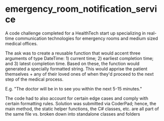 # emergency_room_notification_service

A code challenge completed for a HealthTech start up specializing in real-time communication technologies for emergency rooms and medium sized medical offices. 

The ask was to create a reusable function that would accent three arguments of type DateTime: 1) current time; 2) earliest completion time; and 3) latest completion time. Based on these, the function would generated a specially formatted string. This would apprise the patient themselves + any of their loved ones of when they'd proceed to the next step of the medical process.

E.g. "The doctor will be in to see you within the next 5-15 minutes."

The code had to also account for certain edge cases and comply with certain formatting rules. Solution was submitted via CoderPad; hence, the main method, the static helper functions, the C# classes, etc. are all part of the same file vs. broken down into standalone classes and folders
